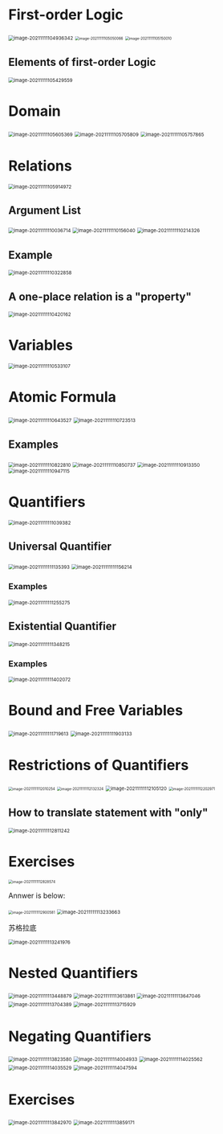 # First-order Logic

<img src="D:\dev\AllNote\.mdnote\assets\image-20211111104936342.png" alt="image-20211111104936342" style="zoom:67%;" />

<img src="D:\dev\AllNote\.mdnote\assets\image-20211111105050066.png" alt="image-20211111105050066" style="zoom:50%;" />

<img src="D:\dev\AllNote\.mdnote\assets\image-20211111105150010.png" alt="image-20211111105150010" style="zoom:50%;" />

## Elements of first-order Logic

<img src="D:\dev\AllNote\.mdnote\assets\image-20211111105429559.png" alt="image-20211111105429559" style="zoom:67%;" />

# Domain

<img src="D:\dev\AllNote\.mdnote\assets\image-20211111105605369.png" alt="image-20211111105605369" style="zoom:67%;" />

<img src="D:\dev\AllNote\.mdnote\assets\image-20211111105705809.png" alt="image-20211111105705809" style="zoom:67%;" />

<img src="D:\dev\AllNote\.mdnote\assets\image-20211111105757865.png" alt="image-20211111105757865" style="zoom:67%;" />

# Relations

<img src="D:\dev\AllNote\.mdnote\assets\image-20211111105914972.png" alt="image-20211111105914972" style="zoom:67%;" />

## Argument List

<img src="D:\dev\AllNote\.mdnote\assets\image-20211111110036714.png" alt="image-20211111110036714" style="zoom:67%;" />

<img src="D:\dev\AllNote\.mdnote\assets\image-20211111110156040.png" alt="image-20211111110156040" style="zoom:67%;" />

<img src="D:\dev\AllNote\.mdnote\assets\image-20211111110214326.png" alt="image-20211111110214326" style="zoom:67%;" />

## Example

<img src="D:\dev\AllNote\.mdnote\assets\image-20211111110322858.png" alt="image-20211111110322858" style="zoom:67%;" />

## A one-place relation is a "property"

<img src="D:\dev\AllNote\.mdnote\assets\image-20211111110420162.png" alt="image-20211111110420162" style="zoom:67%;" />

# Variables

<img src="D:\dev\AllNote\.mdnote\assets\image-20211111110533107.png" alt="image-20211111110533107" style="zoom:67%;" />

# Atomic Formula

<img src="D:\dev\AllNote\.mdnote\assets\image-20211111110643527.png" alt="image-20211111110643527" style="zoom:67%;" />

<img src="D:\dev\AllNote\.mdnote\assets\image-20211111110723513.png" alt="image-20211111110723513" style="zoom:67%;" />

## Examples

<img src="D:\dev\AllNote\.mdnote\assets\image-20211111110822810.png" alt="image-20211111110822810" style="zoom:67%;" />

<img src="D:\dev\AllNote\.mdnote\assets\image-20211111110850737.png" alt="image-20211111110850737" style="zoom:67%;" />

<img src="D:\dev\AllNote\.mdnote\assets\image-20211111110913350.png" alt="image-20211111110913350" style="zoom:67%;" />

<img src="D:\dev\AllNote\.mdnote\assets\image-20211111110947115.png" alt="image-20211111110947115" style="zoom:67%;" />

# Quantifiers

<img src="D:\dev\AllNote\.mdnote\assets\image-20211111111039382.png" alt="image-20211111111039382" style="zoom:67%;" />

## Universal Quantifier

<img src="D:\dev\AllNote\.mdnote\assets\image-20211111111135393.png" alt="image-20211111111135393" style="zoom:67%;" />

<img src="D:\dev\AllNote\.mdnote\assets\image-20211111111156214.png" alt="image-20211111111156214" style="zoom:67%;" />

### Examples

<img src="D:\dev\AllNote\.mdnote\assets\image-20211111111255275.png" alt="image-20211111111255275" style="zoom:67%;" />

## Existential Quantifier

<img src="D:\dev\AllNote\.mdnote\assets\image-20211111111348215.png" alt="image-20211111111348215" style="zoom:67%;" />

### Examples

<img src="D:\dev\AllNote\.mdnote\assets\image-20211111111402072.png" alt="image-20211111111402072" style="zoom:67%;" />

# Bound and Free Variables

<img src="D:\dev\AllNote\.mdnote\assets\image-20211111111719613.png" alt="image-20211111111719613" style="zoom:67%;" />

<img src="D:\dev\AllNote\.mdnote\assets\image-20211111111903133.png" alt="image-20211111111903133" style="zoom:67%;" />

# Restrictions of Quantifiers

<img src="D:\dev\AllNote\.mdnote\assets\image-20211111112010254.png" alt="image-20211111112010254" style="zoom:50%;" />

<img src="D:\dev\AllNote\.mdnote\assets\image-20211111112132324.png" alt="image-20211111112132324" style="zoom:50%;" />

<img src="D:\dev\AllNote\.mdnote\assets\image-20211111112105120.png" alt="image-20211111112105120" style="zoom:67%;" />

<img src="D:\dev\AllNote\.mdnote\assets\image-20211111112202971.png" alt="image-20211111112202971" style="zoom:50%;" />

## How to translate statement with "only"

<img src="D:\dev\AllNote\.mdnote\assets\image-20211111112811242.png" alt="image-20211111112811242" style="zoom:67%;" />

# Exercises

<img src="D:\dev\AllNote\.mdnote\assets\image-20211111112828574.png" alt="image-20211111112828574" style="zoom:50%;" />

Annwer is below:

<img src="D:\dev\AllNote\.mdnote\assets\image-20211111112900581.png" alt="image-20211111112900581" style="zoom:50%;" />



<img src="D:\dev\AllNote\.mdnote\assets\image-20211111113233663.png" alt="image-20211111113233663" style="zoom:67%;" />

苏格拉底

<img src="D:\dev\AllNote\.mdnote\assets\image-20211111113241976.png" alt="image-20211111113241976" style="zoom:67%;" />

# Nested Quantifiers

<img src="D:\dev\AllNote\.mdnote\assets\image-20211111113448879.png" alt="image-20211111113448879" style="zoom:67%;" />

<img src="D:\dev\AllNote\.mdnote\assets\image-20211111113613861.png" alt="image-20211111113613861" style="zoom:67%;" />

<img src="D:\dev\AllNote\.mdnote\assets\image-20211111113647046.png" alt="image-20211111113647046" style="zoom:67%;" />

<img src="D:\dev\AllNote\.mdnote\assets\image-20211111113704389.png" alt="image-20211111113704389" style="zoom:67%;" />

<img src="D:\dev\AllNote\.mdnote\assets\image-20211111113715929.png" alt="image-20211111113715929" style="zoom:67%;" />

# Negating Quantifiers

<img src="D:\dev\AllNote\.mdnote\assets\image-20211111113823580.png" alt="image-20211111113823580" style="zoom:67%;" />

<img src="D:\dev\AllNote\.mdnote\assets\image-20211111114004933.png" alt="image-20211111114004933" style="zoom:67%;" />

<img src="D:\dev\AllNote\.mdnote\assets\image-20211111114025562.png" alt="image-20211111114025562" style="zoom:67%;" />

<img src="D:\dev\AllNote\.mdnote\assets\image-20211111114035529.png" alt="image-20211111114035529" style="zoom:67%;" />

<img src="D:\dev\AllNote\.mdnote\assets\image-20211111114047594.png" alt="image-20211111114047594" style="zoom:67%;" />

# Exercises

<img src="D:\dev\AllNote\.mdnote\assets\image-20211111113842970.png" alt="image-20211111113842970" style="zoom:67%;" />

<img src="D:\dev\AllNote\.mdnote\assets\image-20211111113859171.png" alt="image-20211111113859171" style="zoom:67%;" />

